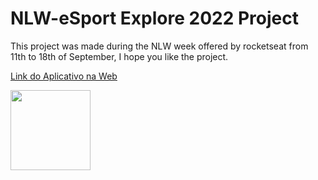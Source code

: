 # NLW-eSport Explore 2022 Project

This project was made during the NLW week offered by rocketseat from 11th to 18th of September, I hope you like the project.

[Link do Aplicativo na Web](https://nlw-explore-2022-gabriel-santos.netlify.app)

<img src="./assets/ImgWeb" width="128"/>
